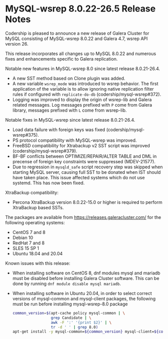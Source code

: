 # MySQL-wsrep 8.0.22-26.5 Release Notes

Codership is pleased to announce a new release of Galera Cluster for MySQL consisting of MySQL-wsrep 8.0.22 and Galera 4.7, wsrep API version 26.

This release incorporates all changes up to MySQL 8.0.22 and numerous fixes and enhancements specific to Galera replication.

Notable new features in MySQL-wsrep 8.0 since latest release 8.0.21-26.4.

* A new SST method based on Clone plugin was added.
* A new variable `wsrep_mode` was introduced to wsrep behavior. The first application of the variable is to allow ignoring native replication filter rules if configured with `replicate-do-db` (codership/mysql-wsrep#372).
* Logging was improved to display the origin of wsrep-lib and Galera related messages. Log messages prefixed with `P` come from Galera library, messages prefixed with `L` come from wsrep-lib.

Notable fixes in MySQL-wsrep since latest release 8.0.21-26.4.

* Load data failure with foreign keys was fixed (codership/mysql-wsrep#375).
* PS protocol compatibility with MySQL-wsrep was improved.
* FreeBSD compatibility for Xtrabackup v2 SST script was improved (codership/mysql-wsrep#379).
* BF-BF conflicts between OPTIMIZE/REPAIR/ALTER TABLE and DML in precense of foreign key constraints were suppressed (MDEV-21577).
* Due to regression in `mysqld_safe` script recovery step was skipped when starting MySQL server, causing full SST to be donated when IST should have taken place. This issue affected systems which do not use systemd. This has now been fixed.

XtraBackup compatibility:

* Percona XtraBackup version 8.0.22-15.0 or higher is required to perform XtraBackup based SSTs.

The packages are available from https://releases.galeracluster.com/ for the following operating systems:

* CentOS 7 and 8
* Debian 10
* RedHat 7 and 8
* SLES 15 SP 1
* Ubuntu 18.04 and 20.04

Known issues with this release:

* When installing software on CentOS 8, dnf modules mysql and mariadb must be disabled before installing Galera Cluster software. This can be done by running `dnf module disable mysql mariadb`.
*   When installing software in Ubuntu 20.04, in order to select correct versions of mysql-common and mysql-client packages, the following must be run before installing mysql-wsrep-8.0 package

    ```bash
    common_version=$(apt-cache policy mysql-common | \
                     grep Candidate | \
                     awk -F ':' '{print $2}' | \
                     tr -d ' ' | grep 8.0)
    apt-get install -y mysql-common=${common_version} mysql-client=${common_version}
    ```
